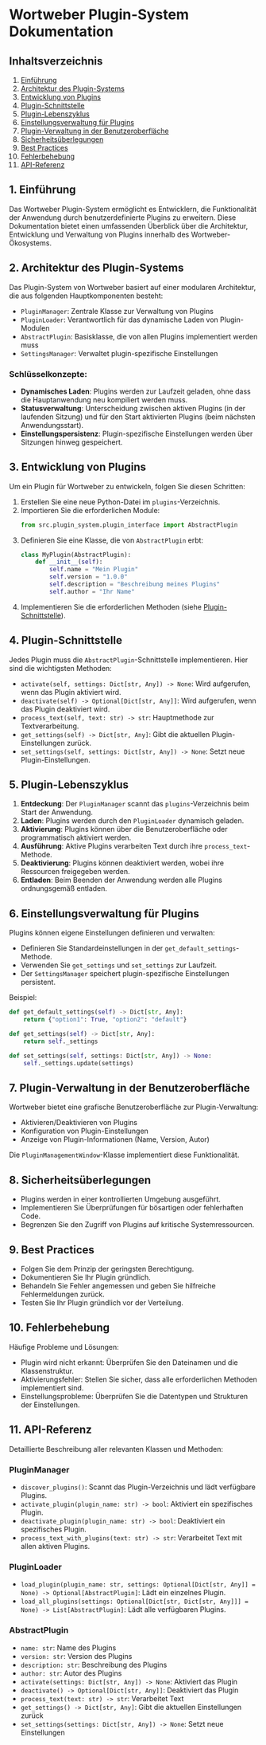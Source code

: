 # Wortweber Plugin-System Dokumentation

## Inhaltsverzeichnis

1. [Einführung](#1-einführung)
2. [Architektur des Plugin-Systems](#2-architektur-des-plugin-systems)
3. [Entwicklung von Plugins](#3-entwicklung-von-plugins)
4. [Plugin-Schnittstelle](#4-plugin-schnittstelle)
5. [Plugin-Lebenszyklus](#5-plugin-lebenszyklus)
6. [Einstellungsverwaltung für Plugins](#6-einstellungsverwaltung-für-plugins)
7. [Plugin-Verwaltung in der Benutzeroberfläche](#7-plugin-verwaltung-in-der-benutzeroberfläche)
8. [Sicherheitsüberlegungen](#8-sicherheitsüberlegungen)
9. [Best Practices](#9-best-practices)
10. [Fehlerbehebung](#10-fehlerbehebung)
11. [API-Referenz](#11-api-referenz)

## 1. Einführung

Das Wortweber Plugin-System ermöglicht es Entwicklern, die Funktionalität der Anwendung durch benutzerdefinierte Plugins zu erweitern. Diese Dokumentation bietet einen umfassenden Überblick über die Architektur, Entwicklung und Verwaltung von Plugins innerhalb des Wortweber-Ökosystems.

## 2. Architektur des Plugin-Systems

Das Plugin-System von Wortweber basiert auf einer modularen Architektur, die aus folgenden Hauptkomponenten besteht:

- `PluginManager`: Zentrale Klasse zur Verwaltung von Plugins
- `PluginLoader`: Verantwortlich für das dynamische Laden von Plugin-Modulen
- `AbstractPlugin`: Basisklasse, die von allen Plugins implementiert werden muss
- `SettingsManager`: Verwaltet plugin-spezifische Einstellungen

### Schlüsselkonzepte:

- **Dynamisches Laden**: Plugins werden zur Laufzeit geladen, ohne dass die Hauptanwendung neu kompiliert werden muss.
- **Statusverwaltung**: Unterscheidung zwischen aktiven Plugins (in der laufenden Sitzung) und für den Start aktivierten Plugins (beim nächsten Anwendungsstart).
- **Einstellungspersistenz**: Plugin-spezifische Einstellungen werden über Sitzungen hinweg gespeichert.

## 3. Entwicklung von Plugins

Um ein Plugin für Wortweber zu entwickeln, folgen Sie diesen Schritten:

1. Erstellen Sie eine neue Python-Datei im `plugins`-Verzeichnis.
2. Importieren Sie die erforderlichen Module:
   ```python
   from src.plugin_system.plugin_interface import AbstractPlugin
   ```
3. Definieren Sie eine Klasse, die von `AbstractPlugin` erbt:
   ```python
   class MyPlugin(AbstractPlugin):
       def __init__(self):
           self.name = "Mein Plugin"
           self.version = "1.0.0"
           self.description = "Beschreibung meines Plugins"
           self.author = "Ihr Name"
   ```
4. Implementieren Sie die erforderlichen Methoden (siehe [Plugin-Schnittstelle](#4-plugin-schnittstelle)).

## 4. Plugin-Schnittstelle

Jedes Plugin muss die `AbstractPlugin`-Schnittstelle implementieren. Hier sind die wichtigsten Methoden:

- `activate(self, settings: Dict[str, Any]) -> None`: Wird aufgerufen, wenn das Plugin aktiviert wird.
- `deactivate(self) -> Optional[Dict[str, Any]]`: Wird aufgerufen, wenn das Plugin deaktiviert wird.
- `process_text(self, text: str) -> str`: Hauptmethode zur Textverarbeitung.
- `get_settings(self) -> Dict[str, Any]`: Gibt die aktuellen Plugin-Einstellungen zurück.
- `set_settings(self, settings: Dict[str, Any]) -> None`: Setzt neue Plugin-Einstellungen.

## 5. Plugin-Lebenszyklus

1. **Entdeckung**: Der `PluginManager` scannt das `plugins`-Verzeichnis beim Start der Anwendung.
2. **Laden**: Plugins werden durch den `PluginLoader` dynamisch geladen.
3. **Aktivierung**: Plugins können über die Benutzeroberfläche oder programmatisch aktiviert werden.
4. **Ausführung**: Aktive Plugins verarbeiten Text durch ihre `process_text`-Methode.
5. **Deaktivierung**: Plugins können deaktiviert werden, wobei ihre Ressourcen freigegeben werden.
6. **Entladen**: Beim Beenden der Anwendung werden alle Plugins ordnungsgemäß entladen.

## 6. Einstellungsverwaltung für Plugins

Plugins können eigene Einstellungen definieren und verwalten:

- Definieren Sie Standardeinstellungen in der `get_default_settings`-Methode.
- Verwenden Sie `get_settings` und `set_settings` zur Laufzeit.
- Der `SettingsManager` speichert plugin-spezifische Einstellungen persistent.

Beispiel:
```python
def get_default_settings(self) -> Dict[str, Any]:
    return {"option1": True, "option2": "default"}

def get_settings(self) -> Dict[str, Any]:
    return self._settings

def set_settings(self, settings: Dict[str, Any]) -> None:
    self._settings.update(settings)
```

## 7. Plugin-Verwaltung in der Benutzeroberfläche

Wortweber bietet eine grafische Benutzeroberfläche zur Plugin-Verwaltung:

- Aktivieren/Deaktivieren von Plugins
- Konfiguration von Plugin-Einstellungen
- Anzeige von Plugin-Informationen (Name, Version, Autor)

Die `PluginManagementWindow`-Klasse implementiert diese Funktionalität.

## 8. Sicherheitsüberlegungen

- Plugins werden in einer kontrollierten Umgebung ausgeführt.
- Implementieren Sie Überprüfungen für bösartigen oder fehlerhaften Code.
- Begrenzen Sie den Zugriff von Plugins auf kritische Systemressourcen.

## 9. Best Practices

- Folgen Sie dem Prinzip der geringsten Berechtigung.
- Dokumentieren Sie Ihr Plugin gründlich.
- Behandeln Sie Fehler angemessen und geben Sie hilfreiche Fehlermeldungen zurück.
- Testen Sie Ihr Plugin gründlich vor der Verteilung.

## 10. Fehlerbehebung

Häufige Probleme und Lösungen:

- Plugin wird nicht erkannt: Überprüfen Sie den Dateinamen und die Klassenstruktur.
- Aktivierungsfehler: Stellen Sie sicher, dass alle erforderlichen Methoden implementiert sind.
- Einstellungsprobleme: Überprüfen Sie die Datentypen und Strukturen der Einstellungen.

## 11. API-Referenz

Detaillierte Beschreibung aller relevanten Klassen und Methoden:

### PluginManager

- `discover_plugins()`: Scannt das Plugin-Verzeichnis und lädt verfügbare Plugins.
- `activate_plugin(plugin_name: str) -> bool`: Aktiviert ein spezifisches Plugin.
- `deactivate_plugin(plugin_name: str) -> bool`: Deaktiviert ein spezifisches Plugin.
- `process_text_with_plugins(text: str) -> str`: Verarbeitet Text mit allen aktiven Plugins.

### PluginLoader

- `load_plugin(plugin_name: str, settings: Optional[Dict[str, Any]] = None) -> Optional[AbstractPlugin]`: Lädt ein einzelnes Plugin.
- `load_all_plugins(settings: Optional[Dict[str, Dict[str, Any]]] = None) -> List[AbstractPlugin]`: Lädt alle verfügbaren Plugins.

### AbstractPlugin

- `name: str`: Name des Plugins
- `version: str`: Version des Plugins
- `description: str`: Beschreibung des Plugins
- `author: str`: Autor des Plugins
- `activate(settings: Dict[str, Any]) -> None`: Aktiviert das Plugin
- `deactivate() -> Optional[Dict[str, Any]]`: Deaktiviert das Plugin
- `process_text(text: str) -> str`: Verarbeitet Text
- `get_settings() -> Dict[str, Any]`: Gibt die aktuellen Einstellungen zurück
- `set_settings(settings: Dict[str, Any]) -> None`: Setzt neue Einstellungen
